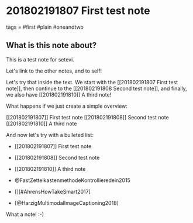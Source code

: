 # 201802191807 First test note
tags = #first #plain #oneandtwo

## What is this note about?
This is a test note for setevi.

Let's link to the other notes, and to self!

Let's try that inside the text. We start with the [[201802191807 First test note]], then continue to the [[201802191808 Second test note]], and finally, we also have [[201802191810]] A third note!

What happens if we just create a simple overview:

[[201802191807]] First test note
[[201802191808]] Second test note
[[201802191810]] A third note

And now let's try with a bulleted list:

* [[201802191807]] First test note
* [[201802191808]] Second test note
* [[201802191810]] A third note

* @FastZettelkastenmethodeKontrollieredein2015
* [][#AhrensHowTakeSmart2017]
* [@HarzigMultimodalImageCaptioning2018]

What a note! :-)

